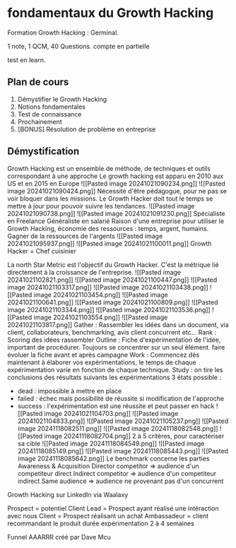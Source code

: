 # fondamentaux du Growth Hacking
Formation Growth Hacking : Germinal.

1 note, 1 QCM, 40 Questions. compte en partielle

test en learn.

## Plan de cours
1. Démystifier le Growth Hacking
2. Notions fondamentales
3. Test de connaissance
4. Prochainement
5. [BONUS] Résolution de problème en entreprise

## Démystification
Growth Hacking est un ensemble de méthode, de techniques et outils correspondant à une approche
Le growth hacking est apparu en 2010 aux US et en 2015 en Europe
![[Pasted image 20241021090234.png]]
![[Pasted image 20241021090424.png]]
Nécessité d'être pédagogue, pour ne pas se voir bloquer dans les missions. Le Growth Hacker doit tout le temps se mettre à jour pour pouvoir suivre les tendances.
![[Pasted image 20241021090738.png]]
![[Pasted image 20241021091230.png]]
Spécialiste en Freelance
Généraliste en salarié
Raison d'une entreprise pour utiliser le Growth Hacking, économie des ressources : temps, argent, humains. Gagner de la ressources de l'argents
![[Pasted image 20241021095937.png]]
![[Pasted image 20241021100011.png]]
Growth Hacker = Chef cuisinier

La north Star Metric est l'objectif du Growth Hacker. C'est la métrique lié directement à la croissance de l'entreprise.
![[Pasted image 20241021102821.png]]
![[Pasted image 20241021100447.png]]
![[Pasted image 20241021103317.png]]
![[Pasted image 20241021103438.png]]
![[Pasted image 20241021103454.png]]
![[Pasted image 20241021100641.png]]
![[Pasted image 20241021100809.png]]
![[Pasted image 20241021103344.png]]
![[Pasted image 20241021103536.png]]
![[Pasted image 20241021103554.png]]
![[Pasted image 20241021103817.png]]
Gather : Rassembler les idées dans un document, via client, collaborateurs, benchmarking, avis client concurrent etc...
Rank : Scoring des idées rassembler
Outline : Fiche d'expérimentation de l'idée, important de procédurer. Toujours se concentrer sur un seul élément. faire évoluer la fiche avant et après campagne
Work : Commencez dès maintenant à élaborer vos expérimentations, le temps de chaque expérimentation varie en fonction de chaque technique. 
Study : on tire les conclusions des résultats suivants les expérimentations 3 états possible :
- dead : impossible à mettre en place
- failed : échec mais possibilité de réussite si modification de l'approche
- success : l'expérimentation est une réussite et peut passer en hack
![[Pasted image 20241021104703.png]]
![[Pasted image 20241021104833.png]]
![[Pasted image 20241021105237.png]]
![[Pasted image 20241118082511.png]]
![[Pasted image 20241118082548.png]]
![[Pasted image 20241118082704.png]]
2 à 5 critères, pour caractériser sa cible
![[Pasted image 20241118084549.png]]
![[Pasted image 20241118085149.png]]
![[Pasted image 20241118085443.png]]
![[Pasted image 20241118085642.png]]
Le benchmark concerne les parties Awareness & Acquisition
Director competitor => audience d'un competiteur direct
Indirect competitor => audience d'un competiteur indirect
Same audience => audience ne provenant pas d'un concurrent


Growth Hacking sur LinkedIn via Waalaxy

Prospect = potentiel Client
Lead = Prospect ayant réalisé une intéraction avec nous 
Client = Prospect réalisant un achat
Ambassadeur = client recommandant le produit
durée expérimentation 2 à 4 semaines

Funnel AAARRR créé par Dave Mcu
